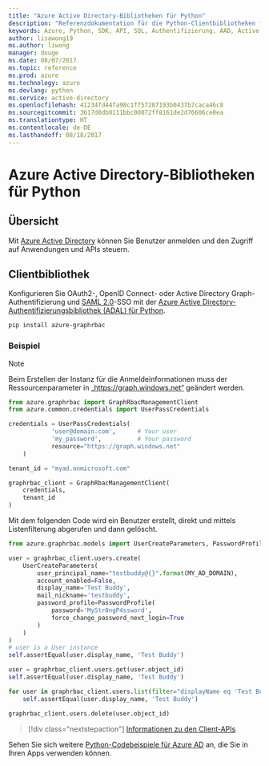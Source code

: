 ```yaml
---
title: "Azure Active Directory-Bibliotheken für Python"
description: "Referenzdokumentation für die Python-Clientbibliotheken für Azure Active Directory"
keywords: Azure, Python, SDK, API, SQL, Authentifizierung, AAD, Active Directory, Graph, OAuth 2.0
author: lisawong19
ms.author: liwong
manager: douge
ms.date: 08/07/2017
ms.topic: reference
ms.prod: azure
ms.technology: azure
ms.devlang: python
ms.service: active-directory
ms.openlocfilehash: 41234fd44fa98c1ff57287193b0437b7caca46c8
ms.sourcegitcommit: 3617d0db0111bbc00072ff8161de2d76606ce0ea
ms.translationtype: HT
ms.contentlocale: de-DE
ms.lasthandoff: 08/18/2017
---
```

# <a name="azure-active-directory-libraries-for-python"></a>Azure Active Directory-Bibliotheken für Python

## <a name="overview"></a>Übersicht

Mit [Azure Active Directory](/azure/active-directory/active-directory-whatis) können Sie Benutzer anmelden und den Zugriff auf Anwendungen und APIs steuern.

## <a name="client-library"></a>Clientbibliothek

Konfigurieren Sie OAuth2-, OpenID Connect- oder Active Directory Graph-Authentifizierung und [SAML 2.0](https://docs.microsoft.com/azure/active-directory/develop/active-directory-saml-protocol-reference)-SSO mit der [Azure Active Directory-Authentifizierungsbibliothek (ADAL) für Python](https://github.com/AzureAD/azure-activedirectory-library-for-python).

```bash
pip install azure-graphrbac
```

### <a name="example"></a>Beispiel
> [!NOTE]
> Beim Erstellen der Instanz für die Anmeldeinformationen muss der Ressourcenparameter in „https://graph.windows.net“ geändert werden.

```python
from azure.graphrbac import GraphRbacManagementClient
from azure.common.credentials import UserPassCredentials

credentials = UserPassCredentials(
            'user@domain.com',      # Your user
            'my_password',          # Your password
            resource="https://graph.windows.net"
    )

tenant_id = "myad.onmicrosoft.com"

graphrbac_client = GraphRbacManagementClient(
    credentials,
    tenant_id
)
```
Mit dem folgenden Code wird ein Benutzer erstellt, direkt und mittels Listenfilterung abgerufen und dann gelöscht.
```python
from azure.graphrbac.models import UserCreateParameters, PasswordProfile

user = graphrbac_client.users.create(
    UserCreateParameters(
        user_principal_name="testbuddy@{}".format(MY_AD_DOMAIN),
        account_enabled=False,
        display_name='Test Buddy',
        mail_nickname='testbuddy',
        password_profile=PasswordProfile(
            password='MyStr0ngP4ssword',
            force_change_password_next_login=True
        )
    )
)
# user is a User instance
self.assertEqual(user.display_name, 'Test Buddy')

user = graphrbac_client.users.get(user.object_id)
self.assertEqual(user.display_name, 'Test Buddy')

for user in graphrbac_client.users.list(filter="displayName eq 'Test Buddy'"):
    self.assertEqual(user.display_name, 'Test Buddy')

graphrbac_client.users.delete(user.object_id)
```

> [!div class="nextstepaction"]
> [Informationen zu den Client-APIs](/python/api/overview/azure/activedirectory/clientlibrary?)

Sehen Sie sich weitere [Python-Codebeispiele für Azure AD](https://azure.microsoft.com/en-us/resources/samples/?term=active+directory&platform=python) an, die Sie in Ihren Apps verwenden können.
